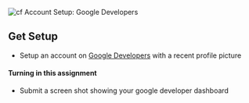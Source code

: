![cf](http://i.imgur.com/7v5ASc8.png) Account Setup: Google Developers

## Get Setup
- Setup an account on [Google Developers](https://console.developers.google.com) with a recent profile picture

#### Turning in this assignment
- Submit a screen shot showing your google developer dashboard

